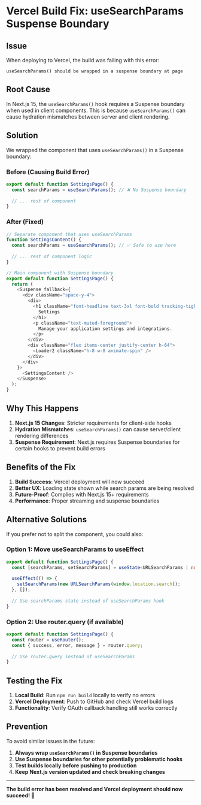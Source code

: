 # Vercel Build Fix: useSearchParams Suspense Boundary

## Issue

When deploying to Vercel, the build was failing with this error:

```
useSearchParams() should be wrapped in a suspense boundary at page
```

## Root Cause

In Next.js 15, the `useSearchParams()` hook requires a Suspense boundary when used in client components. This is because `useSearchParams()` can cause hydration mismatches between server and client rendering.

## Solution

We wrapped the component that uses `useSearchParams()` in a Suspense boundary:

### Before (Causing Build Error)
```typescript
export default function SettingsPage() {
  const searchParams = useSearchParams(); // ❌ No Suspense boundary
  
  // ... rest of component
}
```

### After (Fixed)
```typescript
// Separate component that uses useSearchParams
function SettingsContent() {
  const searchParams = useSearchParams(); // ✅ Safe to use here
  
  // ... rest of component logic
}

// Main component with Suspense boundary
export default function SettingsPage() {
  return (
    <Suspense fallback={
      <div className="space-y-4">
        <div>
          <h1 className="font-headline text-3xl font-bold tracking-tight">
            Settings
          </h1>
          <p className="text-muted-foreground">
            Manage your application settings and integrations.
          </p>
        </div>
        <div className="flex items-center justify-center h-64">
          <Loader2 className="h-8 w-8 animate-spin" />
        </div>
      </div>
    }>
      <SettingsContent />
    </Suspense>
  );
}
```

## Why This Happens

1. **Next.js 15 Changes**: Stricter requirements for client-side hooks
2. **Hydration Mismatches**: `useSearchParams()` can cause server/client rendering differences
3. **Suspense Requirement**: Next.js requires Suspense boundaries for certain hooks to prevent build errors

## Benefits of the Fix

1. **Build Success**: Vercel deployment will now succeed
2. **Better UX**: Loading state shown while search params are being resolved
3. **Future-Proof**: Complies with Next.js 15+ requirements
4. **Performance**: Proper streaming and suspense boundaries

## Alternative Solutions

If you prefer not to split the component, you could also:

### Option 1: Move useSearchParams to useEffect
```typescript
export default function SettingsPage() {
  const [searchParams, setSearchParams] = useState<URLSearchParams | null>(null);
  
  useEffect(() => {
    setSearchParams(new URLSearchParams(window.location.search));
  }, []);
  
  // Use searchParams state instead of useSearchParams hook
}
```

### Option 2: Use router.query (if available)
```typescript
export default function SettingsPage() {
  const router = useRouter();
  const { success, error, message } = router.query;
  
  // Use router.query instead of useSearchParams
}
```

## Testing the Fix

1. **Local Build**: Run `npm run build` locally to verify no errors
2. **Vercel Deployment**: Push to GitHub and check Vercel build logs
3. **Functionality**: Verify OAuth callback handling still works correctly

## Prevention

To avoid similar issues in the future:

1. **Always wrap `useSearchParams()` in Suspense boundaries**
2. **Use Suspense boundaries for other potentially problematic hooks**
3. **Test builds locally before pushing to production**
4. **Keep Next.js version updated and check breaking changes**

---

**The build error has been resolved and Vercel deployment should now succeed! 🎉** 